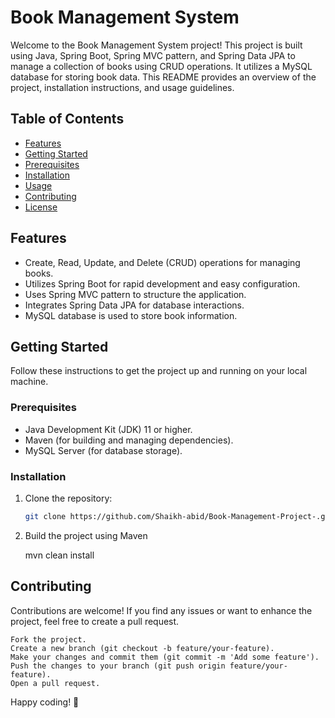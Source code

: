 # Book Management System

Welcome to the Book Management System project! This project is built using Java, Spring Boot, Spring MVC pattern, and Spring Data JPA to manage a collection of books using CRUD operations. It utilizes a MySQL database for storing book data. This README provides an overview of the project, installation instructions, and usage guidelines.

## Table of Contents

- [Features](#features)
- [Getting Started](#getting-started)
- [Prerequisites](#prerequisites)
- [Installation](#installation)
- [Usage](#usage)
- [Contributing](#contributing)
- [License](#license)

## Features

- Create, Read, Update, and Delete (CRUD) operations for managing books.
- Utilizes Spring Boot for rapid development and easy configuration.
- Uses Spring MVC pattern to structure the application.
- Integrates Spring Data JPA for database interactions.
- MySQL database is used to store book information.

## Getting Started

Follow these instructions to get the project up and running on your local machine.

### Prerequisites

- Java Development Kit (JDK) 11 or higher.
- Maven (for building and managing dependencies).
- MySQL Server (for database storage).

### Installation

1. Clone the repository:

   ```bash
   git clone https://github.com/Shaikh-abid/Book-Management-Project-.git
2. Build the project using Maven

     mvn clean install
   
   
## Contributing

Contributions are welcome! If you find any issues or want to enhance the project, feel free to create a pull request.

    Fork the project.
    Create a new branch (git checkout -b feature/your-feature).
    Make your changes and commit them (git commit -m 'Add some feature').
    Push the changes to your branch (git push origin feature/your-feature).
    Open a pull request.
    
Happy coding! 🚀
